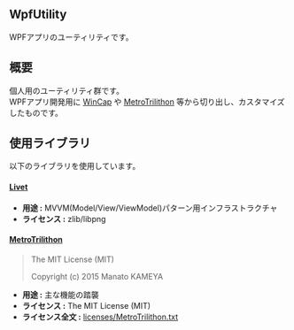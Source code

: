 ## WpfUtility
WPFアプリのユーティリティです。

## 概要
個人用のユーティリティ群です。  
WPFアプリ開発用に [WinCap](https://github.com/thirdplay/WinCap) や [MetroTrilithon](https://github.com/Grabacr07/MetroTrilithon) 等から切り出し、カスタマイズしたものです。  

## 使用ライブラリ

以下のライブラリを使用しています。

#### [Livet](https://github.com/ugaya40/Livet)

* **用途 :** MVVM(Model/View/ViewModel)パターン用インフラストラクチャ
* **ライセンス :** zlib/libpng

#### [MetroTrilithon](https://github.com/Grabacr07/MetroTrilithon)

> The MIT License (MIT)
> 
> Copyright (c) 2015 Manato KAMEYA

* **用途 :** 主な機能の踏襲
* **ライセンス :** The MIT License (MIT)
* **ライセンス全文 :** [licenses/MetroTrilithon.txt](licenses/MetroTrilithon.txt)

